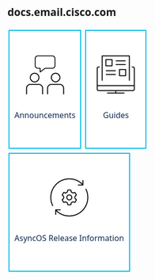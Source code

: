 <style>
.button {
  border-radius: 1px;
  padding: 10px;
  width: 240;
  height: 240px;
  background-color: #00bceb;
  border: none;
  font-family:system-ui, -apple-system, BlinkMacSystemFont, 'Segoe UI', Roboto, Oxygen, Ubuntu, Cantarell, 'Open Sans', 'Helvetica Neue', sans-serif;
  text-align: center;
  color: #0d274d;
  padding: 16px 32px;
  text-align: center;
  text-decoration: none;
  display: inline-block;
  font-size: 16px;
  margin: 4px 2px;
  transition-duration: 0.4s;
  cursor: pointer;
}

.button1 {
  padding: 10px;
  width: 240;
  height: 240px;
  border-radius: 1px;
  font-family:system-ui, -apple-system, BlinkMacSystemFont, 'Segoe UI', Roboto, Oxygen, Ubuntu, Cantarell, 'Open Sans', 'Helvetica Neue', sans-serif;
  text-align: center;
  color: #0d274d;
  background-color: white; 
  border: 2px solid #00bceb;
}

.button1:hover {
  padding: 10px;
  width: 240;
  height: 240px;
  border-radius: 1px;
  background-color: #00bceb;
  color: #0d274d;
}

.column {
  column-count: 1;
  column-gap: 1px;
  column-rule: 10px #00bceb;
}

h2 {
  font-family:system-ui, -apple-system, BlinkMacSystemFont, 'Segoe UI', Roboto, Oxygen, Ubuntu, Cantarell, 'Open Sans', 'Helvetica Neue', sans-serif;
  column-span: all;
}

</style>

<html>
  <body>
    <div class="column">
      <h2>docs.email.cisco.com</h2>
      <button class="button button1"><img src="assets/icons/Symbols/icon_advisory.svg" width="100" height="100"><p>Announcements</p></button>
      <button class="button button1"><img src="assets/icons/Symbols/icon_digital_web_design.svg" width="100" height="100"><p>Guides</p></button>
      <button class="button button1"><img src="assets/icons/Symbols/icon_implementation.svg" width="100" height="100"><p>AsyncOS Release Information</p></button>
    </div>  
  </body>
</html>
